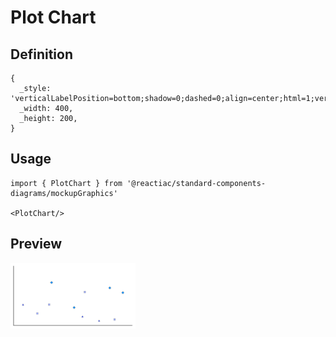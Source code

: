 # Plot Chart

## Definition

```
{
  _style: 'verticalLabelPosition=bottom;shadow=0;dashed=0;align=center;html=1;verticalAlign=top;strokeWidth=1;shape=mxgraph.mockup.graphics.plotChart;strokeColor=none;strokeColor2=#aaaaaa;strokeColor3=#666666;fillColor2=#99aaff,#0022ff,#008cff;',
  _width: 400,
  _height: 200,
}
```

## Usage

```
import { PlotChart } from '@reactiac/standard-components-diagrams/mockupGraphics'

<PlotChart/>
```

## Preview

<img src="./plot-chart.png" width="200"/>
